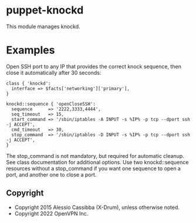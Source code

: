 # puppet-knockd

This module manages knockd.

# Examples

Open SSH port to any IP that provides the correct knock sequence, then close it
automatically after 30 seconds:

```
class { 'knockd':
  interface => $facts['networking']['primary'],
}

knockd::sequence { 'openCloseSSH':
  sequence      => '2222,3333,4444',
  seq_timeout   => 15,
  start_command => '/sbin/iptables -A INPUT -s %IP% -p tcp --dport ssh -j ACCEPT',
  cmd_timeout   => 30,
  stop_command  => '/sbin/iptables -D INPUT -s %IP% -p tcp --dport ssh -j ACCEPT',
}
```

The stop_command is not mandatory, but required for automatic cleanup. See class
documentation for additional options. Use two knockd::sequence resources
without a stop_command if you want one sequence to open a port, and another one to
close a port.

## Copyright

* Copyright 2015 Alessio Cassibba (X-Drum), unless otherwise noted.
* Copyright 2022 OpenVPN Inc.
